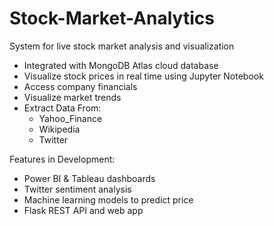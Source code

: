 # Stock-Market-Analytics
System for live stock market analysis and visualization
- Integrated with MongoDB Atlas cloud database
- Visualize stock prices in real time using Jupyter Notebook
- Access company financials
- Visualize market trends
- Extract Data From:
    * Yahoo_Finance
    * Wikipedia 
    * Twitter

Features in Development:
- Power BI & Tableau dashboards
- Twitter sentiment analysis
- Machine learning models to predict price
- Flask REST API and web app
